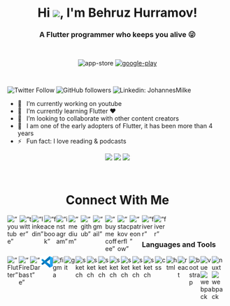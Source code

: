 <h1 align="center"> Hi <img src="https://media.giphy.com/media/hvRJCLFzcasrR4ia7z/giphy.gif" width="30px">, I'm <a>Behruz Hurramov!</a></h1>
<h3 align="center">A Flutter programmer who keeps you alive 😜</h3>

<br />
 
<p align="center">
  <img alt="app-store" src="https://github.com/ariscybertech/ariscybertech/blob/main/publish/app-store.png" />
 <a href="https://play.google.com/store/apps/developer?id=Behruz+Hurramov">
    <img alt="google-play" src="https://github.com/ariscybertech/ariscybertech/blob/main/publish/play-store.png" />
 </a>
</p>

<br />

   ![Twitter Follow](https://img.shields.io/twitter/follow/JohannesMilke?color=1DA1F2&label=Followers&logo=twitter&style=for-the-badge)
   ![GitHub followers](https://img.shields.io/github/followers/JohannesMilke?logo=GitHub&style=for-the-badge)
   ![Linkedin: JohannesMilke](https://img.shields.io/badge/-CONNECT-blue?style=for-the-badge&logo=Linkedin&link=https://www.linkedin.com/in/JohannesMilke/)

- 🔭 &ensp;I’m currently working on youtube
- 🌱 &ensp;I’m currently learning Flutter ❤️
- 👯 &ensp;I’m looking to collaborate with other content creators
- 🗿 &ensp;I am one of the early adopters of Flutter, it has been more than 4 years
- ⚡ &ensp;Fun fact: I love reading & podcasts

<p align="center">
   <a href="https://www.buymeacoffee.com/ariscybertech"><img src="https://cdn.buymeacoffee.com/buttons/v2/default-yellow.png" height="60"></a>
<a href="https://www.udemy.com/user/aristech/"><img src="https://www.vectorlogo.zone/logos/udemy/udemy-official.svg" height="60"></a>
<a href="https://www.patreon.com/aristech"><img src="https://github.com/ariscybertech/ariscybertech/blob/main/default/patreon.png" height="60"></a>
</p>

<br />

<h1 align="center"> Connect With Me</h1>

[<img align="left" alt=“youtube” width="28px" src="https://www.vectorlogo.zone/logos/youtube/youtube-icon.svg" />][youtube]
[<img align="left" alt=“twitter” width="28px" src="https://www.vectorlogo.zone/logos/twitter/twitter-official.svg" />][twitter]
[<img align="left" alt=“linkedin” width="28px" src="https://www.vectorlogo.zone/logos/linkedin/linkedin-tile.svg" />][linkedin]
[<img align="left" alt=“facebook” width="28px" src="https://www.vectorlogo.zone/logos/facebook/facebook-official.svg" />][facebook]
[<img align="left" alt=“instagram” width="28px" src="https://www.vectorlogo.zone/logos/instagram/instagram-icon.svg" />][instagram]
[<img align="left" alt=“medium” width="28px" src="https://www.vectorlogo.zone/logos/medium/medium-tile.svg" />][medium]
[<img align="left" alt=“github” width="28px" src="https://www.vectorlogo.zone/logos/github/github-tile.svg" />][github]
[<img align="left" alt=“gmail” width="28px" src="https://www.vectorlogo.zone/logos/gmail/gmail-icon.svg" />][gmail]
[<img align="left" alt=“buymecoffee” width="28px" src="https://www.vectorlogo.zone/logos/buymeacoffee/buymeacoffee-icon.svg" />][buymecoffee]
[<img align="left" alt=“stackoverflow” width="28px" src="https://www.vectorlogo.zone/logos/stackoverflow/stackoverflow-icon.svg" />][stackoverflow]
[<img align="left" alt=“patreon” width="28px" src="https://www.vectorlogo.zone/logos/patreon/patreon-tile.svg" />][patreon]
[<img align="left" alt=“fiverr” width="28px" src="https://www.vectorlogo.zone/logos/fiverr/fiverr-icon.svg" />][fiverr]
[<img align="left" alt=“fiverr” width="28px" src="https://www.vectorlogo.zone/logos/udemy/udemy-icon.svg" />][udemy]

<br />
<br />

### Languages and Tools

<img align="left" alt=“Flutter” width="26px" src="https://www.vectorlogo.zone/logos/flutterio/flutterio-icon.svg" />
<img align="left" alt=“Firebase” width="26px" src="https://www.vectorlogo.zone/logos/firebase/firebase-icon.svg" />
<img align="left" alt=“Dart” width="26px" src="https://www.vectorlogo.zone/logos/dartlang/dartlang-icon.svg" />
<img align="left" alt=“Github” width="26px" src="https://raw.githubusercontent.com/github/explore/80688e429a7d4ef2fca1e82350fe8e3517d3494d/topics/visual-studio-code/visual-studio-code.png" />
<img align="left" src="https://www.vectorlogo.zone/logos/figma/figma-icon.svg" alt="figma" width="26px"/>
<img align="left" src="https://www.vectorlogo.zone/logos/git-scm/git-scm-icon.svg" alt="git" width="26px"/>
<img align="left" src="https://www.vectorlogo.zone/logos/sketchapp/sketchapp-icon.svg" alt="sketch" width="26px"/>
<img align="left" src="https://www.vectorlogo.zone/logos/python/python-icon.svg" alt="sketch" width="26px"/>
<img align="left" src="https://www.vectorlogo.zone/logos/android/android-icon.svg" alt="sketch" width="26px"/>
<img align="left" src="https://www.vectorlogo.zone/logos/nodejs/nodejs-icon.svg" alt="sketch" width="26px"/>
<img align="left" src="https://www.vectorlogo.zone/logos/getpostman/getpostman-icon.svg" alt="sketch" width="26px"/>
<img align="left" src="https://www.vectorlogo.zone/logos/slack/slack-icon.svg" alt="sketch" width="26px"/>
<img align="left" src="https://www.vectorlogo.zone/logos/adobe_illustrator/adobe_illustrator-icon.svg" alt="sketch" width="26px"/>
<img align="left" src="https://www.vectorlogo.zone/logos/w3_css/w3_css-official.svg" alt="css" width="26px"/>
<img align="left" src="https://www.vectorlogo.zone/logos/w3_html5/w3_html5-icon.svg" alt="html" width="26px"/>
<img align="left" src="https://www.vectorlogo.zone/logos/reactjs/reactjs-icon.svg" alt="react" width="26px"/>
<img align="left" src="https://www.vectorlogo.zone/logos/getbootstrap/getbootstrap-icon.svg" alt="bootstrap" width="26px"/>
<img align="left" src="https://www.vectorlogo.zone/logos/vuejs/vuejs-icon.svg" alt="vue" width="26px"/>
<img align="left" src="https://www.vectorlogo.zone/logos/nuxtjs/nuxtjs-icon.svg" alt="nuxt" width="26px"/>
<img align="left" src="https://www.vectorlogo.zone/logos/js_webpack/js_webpack-icon.svg" alt="webpack" width="26px"/>
<img align="left" src="https://www.vectorlogo.zone/logos/linux/linux-icon.svg" alt="webpack" width="26px"/>

<br />
<br />

[website]: https://ariscybertech.com
[twitter]: https://mobile.twitter.com/ARISCYBERTECH
[youtube]: https://www.youtube.com/channel/UCLGRdAvjXoAjeaqexW-Rj_w
[linkedin]: https://www.linkedin.com/in/aris-aris-803916221/
[github]: https://github.com/ariscybertech
[instagram]: https://www.instagram.com/ariscybertech/?hl=ru
[facebook]: https://www.facebook.com/profile.php?id=100072963474345
[medium]: https://medium.com/@ariscybertech
[gmail]: ariscybertech@gmail.com
[buymecoffee]: https://www.buymeacoffee.com/ariscybertech
[stackoverflow]: https://stackoverflow.com/users/17326333/aris-aris
[patreon]: https://www.patreon.com/aristech
[fiverr]: https://www.fiverr.com/ariscybertech?up_rollout=true
[udemy]: https://www.udemy.com/user/aristech/
